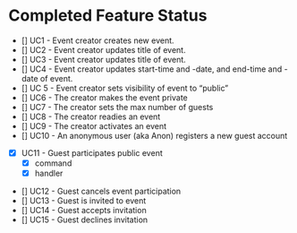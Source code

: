 # Completed Feature Status

* [] UC1 - Event creator creates new event.
* [] UC2 - Event creator updates title of event.
* [] UC3 - Event creator updates title of event.
* [] UC4 - Event creator updates start-time and -date, and end-time and -date of event.
* [] UC 5 - Event creator sets visibility of event to “public”
* [] UC6 -  The creator makes the event private
* [] UC7 - The creator sets the max number of guests
* [] UC8 - The creator readies an event
* [] UC9 - The creator activates an event
* [] UC10 - An anonymous user (aka Anon) registers a new guest account
* [x] UC11 - Guest participates public event
  * [x] command
  * [x] handler
* [] UC12 - Guest cancels event participation
* [] UC13 - Guest is invited to event
* [] UC14 - Guest accepts invitation
* [] UC15 - Guest declines invitation